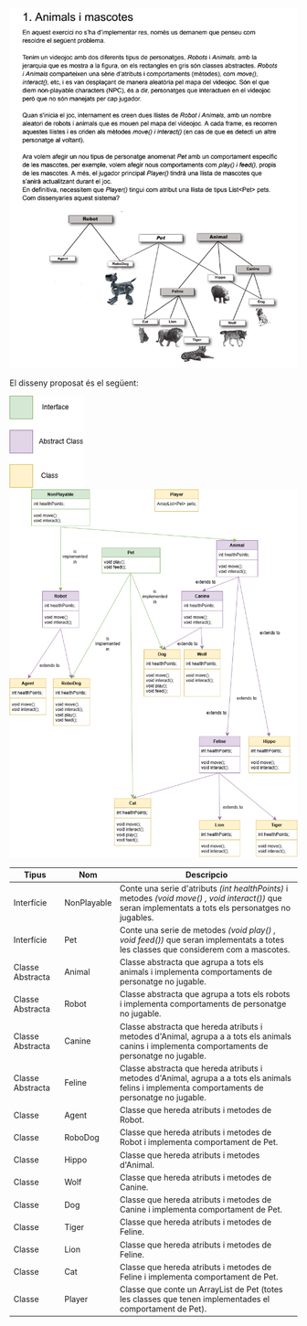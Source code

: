 ![img_1.png](../../../img/EnunciatEx2.png)

El disseny proposat és el següent:

![Llegenda.png](../../../img/Llegenda.png)
![DiagramaEx1.png](../../../img/DiagramaAnimalsIMascotes.png)

| Tipus          | Nom         | Descripcio                                                                                                                                             |
|----------------|-------------|--------------------------------------------------------------------------------------------------------------------------------------------------------|
| Interfície     | NonPlayable | Conte una serie d'atributs *(int healthPoints)* i metodes *(void move() , void interact())* que seran implementats a tots els personatges no jugables. |
| Interfície     | Pet         | Conte una serie de metodes *(void play() , void feed())* que seran implementats a totes les classes que considerem com a mascotes.                     |
| Classe Abstracta | Animal      | Classe abstracta que agrupa a tots els animals i implementa comportaments de personatge no jugable.                                                    |
| Classe Abstracta | Robot       | Classe abstracta que agrupa a tots els robots i implementa comportaments de personatge no jugable.                                                     |
| Classe Abstracta | Canine      | Classe abstracta que hereda atributs i metodes d'Animal, agrupa a a tots els animals canins i implementa comportaments de personatge no jugable.       |
| Classe Abstracta | Feline      | Classe abstracta que hereda atributs i metodes d'Animal, agrupa a a tots els animals felins i implementa comportaments de personatge no jugable.       |
| Classe | Agent       | Classe que hereda atributs i metodes de Robot.                                                                                                         |
| Classe | RoboDog     | Classe que hereda atributs i metodes de Robot i implementa comportament de Pet.                                                                        |
| Classe | Hippo       | Classe que hereda atributs i metodes d'Animal.                                                                                                         |
| Classe | Wolf        | Classe que hereda atributs i metodes de Canine.                                                                                                        |
| Classe | Dog         | Classe que hereda atributs i metodes de Canine i implementa comportament de Pet.                                                                       |
| Classe | Tiger       | Classe que hereda atributs i metodes de Feline.                                                                                                        |
| Classe | Lion        | Classe que hereda atributs i metodes de Feline.                                                                                                        |
| Classe | Cat         | Classe que hereda atributs i metodes de Feline i implementa comportament de Pet.                                                                       |
| Classe | Player      | Classe que conte un ArrayList de Pet (totes les classes que tenen implementades el comportament de Pet).                                               |
